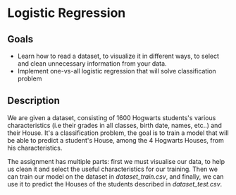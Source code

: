 # Logistic Regression

## Goals
* Learn how to read a dataset, to visualize it in different ways, to select and clean unnecessary information from your data.
* Implement one-vs-all logistic regression that will solve classification problem

## Description

We are given a dataset, consisting of 1600 Hogwarts students's various characteristics (i.e their grades in all classes, birth date, names, etc..) and their House. It's a classification problem, the goal is to train a model that will be able to predict a student's House, among the 4 Hogwarts Houses, from his characteristics.

The assignment has multiple parts: first we must visualise our data, to help us clean it and select the useful characteristics for our training. Then we can train our model on the dataset in _dataset_train.csv_, and finally, we can use it to predict the Houses of the students described in _dataset_test.csv_.

